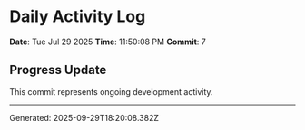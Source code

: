 # Daily Activity Log

**Date**: Tue Jul 29 2025
**Time**: 11:50:08 PM
**Commit**: 7

## Progress Update

This commit represents ongoing development activity.

---
Generated: 2025-09-29T18:20:08.382Z
